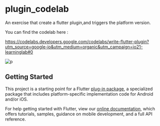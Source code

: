 # plugin_codelab

An exercise that create a flutter plugin,and triggers the platform version.


You can find the codelab here : 

https://codelabs.developers.google.com/codelabs/write-flutter-plugin?utm_source=google-io&utm_medium=organic&utm_campaign=io21-learninglab#0

 

![p](https://user-images.githubusercontent.com/36349126/119261061-ecc9ac00-bbd5-11eb-9144-c1476f4c5629.png)

## Getting Started

This project is a starting point for a Flutter
[plug-in package](https://flutter.dev/developing-packages/),
a specialized package that includes platform-specific implementation code for
Android and/or iOS.

For help getting started with Flutter, view our
[online documentation](https://flutter.dev/docs), which offers tutorials,
samples, guidance on mobile development, and a full API reference.

